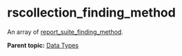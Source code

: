# rscollection\_finding\_method

An array of [report\_suite\_finding\_method](r_report_suite_finding_method.md#).

**Parent topic:** [Data Types](../data_types/c_datatypes.md)

